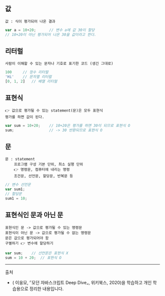 ## 값
	값 : 식이 평가되어 나온 결과
    
~~~js
var a = 10+20;		// 변수 a에 값 30이 할당
// 10+20이 아닌 평가되어 나온 30을 값이라고 한다.
~~~

## 리터럴
	사람이 이해할 수 있는 문자나 기호로 표기한 코드 (생긴 그대로)

~~~js
100		// 정수 리터럴
'Hi'	// 문자열 리터럴
[0, 1, 2]	// 배열 리터럴
~~~

## 표현식
	👉 값으로 평가될 수 있는 statement(문)은 모두 표현식
    평가를 하면 값이 된다.
    
~~~js
var sum = 10+20;	// 10+20은 평가를 하면 30이 되므로 표현식 O
sum;				// -> 30 반환되므로 표현식 O
~~~

## 문
	문 : statement
    	프로그램 구성 기본 단위, 최소 실행 단위
        👉 명령문, 컴퓨터에 내리는 명령
        조건문, 선언문, 할당문, 반복문 등

~~~js
// 변수 선언문
var sum1;
// 할당문
sum1 = 10;
~~~

## 표현식인 문과 아닌 문
	표현식인 문 -> 값으로 평가될 수 있는 명령문
    표현식이 아닌 문 -> 값으로 평가될 수 없는 명령문
    문은 값으로 평가되어야 함
    구별하기 👉 변수에 할당하기 

~~~js
var sum;	// 선언문은 표현식 X
sum = 10 + 20;	// 표현식 O
~~~


-----
출처

- (	이웅모, ⌜모던 자바스크립트 Deep Dive⌟, 위키북스,  2020)을 학습하고 개인 학습용으로 정리한 내용입니다.